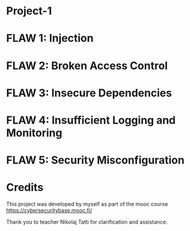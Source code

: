 # Project-1






# FLAW 1: Injection

# FLAW 2: Broken Access Control

# FLAW 3: Insecure Dependencies

# FLAW 4: Insufficient Logging and Monitoring

# FLAW 5: Security Misconfiguration



# Credits
This project was developed by myself as part of the mooc course https://cybersecuritybase.mooc.fi/

Thank you to teacher Nikolaj Tatti for clarification and assistance.
